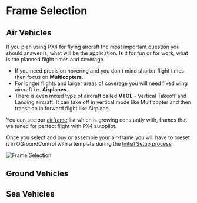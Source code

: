 # Frame Selection

## Air Vehicles

If you plan using PX4 for flying aircraft the most important question
you should answer is, what will be the application. Is it for fun or for
work, what is the planned flight times and coverage.

-   If you need precision hovering and you don't mind shorter flight
    times then focus on **Multicopters**.
-   For longer flights and larger areas of coverage you will need fixed
    wing aircraft i.e. **Airplanes**.
-   There is even mixed type of aircraft called **VTOL** - Vertical
    Takeoff and Landing aircraft. It can take off in vertical mode like
    Multicopter and then transition in forward flight like Airplane.

You can see our [airframe](http://px4.io/technology/airframes/) list
which is growing constantly with, frames that we tuned for perfect
flight with PX4 autopilot.

Once you select and buy or assemble your air-frame you will have to
preset it in QGroundControl with a template during the [Initial Setup
process](../config/README.md).

![Frame Selection](../../images/frame_selection.png)

<!-- 
### Types of VTOL

Depending on the way the VTOL flies in copter mode or how it makes the transition there are three main types of VTOL aircraft.

**Multicopter - Airplane** - Generic airplane with pusher/puller motor and separate motors for vertical thrust. The VTOL hovers with its vertical motors. The transition is done when the forward motors are enabled and after the plane reaches cruising speed the hover motors are disabled in horizontal flight.

**Tail-sitter** - Airplane with two or more motors that sits on its tail while landed, then in vertical flight it balances in vertical frame orientation. The transition is made when the whole airplane changes its orientation from vertical to horizontal.

**Tilt-rotor** - Airplane with two or more motors that mechanical swing around an Y axis. The transition is done when gradually the motors change the thrust vector from vertical to horizontal.

-->


## Ground Vehicles

## Sea Vehicles


